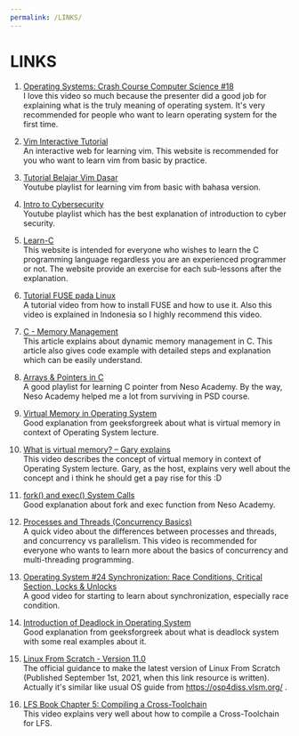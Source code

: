 ```yaml
---
permalink: /LINKS/
---
```


# LINKS

1. [Operating Systems: Crash Course Computer Science #18](https://youtu.be/26QPDBe-NB8)<br>
I love this video so much because the presenter did a good job for explaining what is the truly meaning of operating system. It's very recommended for people who want to learn operating system for the first time.

2. [Vim Interactive Tutorial](https://www.openvim.com/)<br>
An interactive web for learning vim. This website is recommended for you who want to learn vim from basic by practice. 

3. [Tutorial Belajar Vim Dasar](https://youtube.com/playlist?list=PL2O3HdJI4voE_mHibdvrDqNj_vZaKCZGC)<br>Youtube playlist for learning vim from basic with bahasa version.

4. [Intro to Cybersecurity](https://youtube.com/playlist?list=PLQVJk9oC5JKq15cieChuOU9zFdf-FlnMi)<br>
Youtube playlist which has the best explanation of introduction to cyber security.

5. [Learn-C](https://www.learn-c.org/)<br>
This website is intended for everyone who wishes to learn the C programming language regardless you are an experienced programmer or not. The website provide an exercise for each sub-lessons after the explanation.

6. [Tutorial FUSE pada Linux](https://youtu.be/Utkwg9Mwtsg)<br>
A tutorial video from how to install FUSE and how to use it. Also this video is explained in Indonesia so I highly recommend this video.

7. [C - Memory Management](https://www.tutorialspoint.com/cprogramming/c_memory_management.htm)<br>
This article explains about dynamic memory management in C. This article also gives code example with detailed steps and explanation which can be easily understand.

8. [Arrays & Pointers in C](https://youtube.com/playlist?list=PLBlnK6fEyqRjoG6aJ4FvFU1tlXbjLBiOP)<br>
A good playlist for learning C pointer from Neso Academy. By the way, Neso Academy helped me a lot from surviving in PSD course.

9. [Virtual Memory in Operating System](https://www.geeksforgeeks.org/virtual-memory-in-operating-system/)<br>
Good explanation from geeksforgreek about what is virtual memory in context of Operating System lecture.

10. [What is virtual memory? – Gary explains](https://youtu.be/2quKyPnUShQ)<br>
This video describes the concept of virtual memory in context of Operating System lecture. Gary, as the host, explains very well about the concept and i think he should get a pay rise for this :D

11. [fork() and exec() System Calls](https://youtu.be/IFEFVXvjiHY)<br>
Good explanation about fork and exec function from Neso Academy.

12. [Processes and Threads (Concurrency Basics)](https://youtu.be/Wv7mzX8w3jI)<br>
A quick video about the differences between processes and threads, and concurrency vs parallelism. This video is recommended for everyone who wants to learn more about the basics of concurrency and multi-threading programming.

13. [Operating System #24 Synchronization: Race Conditions, Critical Section, Locks & Unlocks](https://youtu.be/ZQb3DRy0g8U)<br>
A good video for starting to learn about synchronization, especially race condition.

14. [Introduction of Deadlock in Operating System](https://www.geeksforgeeks.org/introduction-of-deadlock-in-operating-system/)<br>
Good explanation from geeksforgreek about what is deadlock system with some real examples about it.

15. [Linux From Scratch - Version 11.0](https://www.linuxfromscratch.org/lfs/view/11.0/)<br>
The official guidance to make the latest version of Linux From Scratch (Published September 1st, 2021, when this link resource is written). Actually it's similar like usual OS guide from https://osp4diss.vlsm.org/ .

16. [LFS Book Chapter 5: Compiling a Cross-Toolchain](https://youtu.be/xVKFOJQOFWE)<br>
This video explains very well about how to compile a Cross-Toolchain for LFS. 
